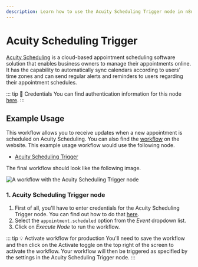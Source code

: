 ```yaml
---
description: Learn how to use the Acuity Scheduling Trigger node in n8n
---
```


# Acuity Scheduling Trigger

[Acuity Scheduling](https://acuityscheduling.com/) is a cloud-based appointment scheduling software solution that enables business owners to manage their appointments online. It has the capability to automatically sync calendars according to users’ time zones and can send regular alerts and reminders to users regarding their appointment schedules.

::: tip 🔑 Credentials
You can find authentication information for this node [here](../../../credentials/AcuityScheduling/README.md).
:::


## Example Usage

This workflow allows you to receive updates when a new appointment is scheduled on Acuity Scheduling. You can also find the [workflow](https://n8n.io/workflows/533) on the website. This example usage workflow would use the following node.
- [Acuity Scheduling Trigger]()

The final workflow should look like the following image.

![A workflow with the Acuity Scheduling Trigger node](./workflow.png)


### 1. Acuity Scheduling Trigger node

1. First of all, you'll have to enter credentials for the Acuity Scheduling Trigger node. You can find out how to do that [here](../../../credentials/AcuityScheduling/README.md).
2. Select the `appointment.scheduled` option from the *Event* dropdown list.
3. Click on *Execute Node* to run the workflow.

::: tip 💡 Activate workflow for production
You'll need to save the workflow and then click on the Activate toggle on the top right of the screen to activate the workflow. Your workflow will then be triggered as specified by the settings in the Acuity Scheduling Trigger node.
:::
